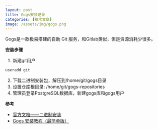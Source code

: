 ```yaml
---
layout: post
title: Gogs安装记录
categories: [技术文章]
image: /assets/img/gogs.png
---
```


Gogs是一款极易搭建的自助 Git 服务，和Gitlab类似，但是资源消耗少很多。

**安装步骤**

1. 新建git用户 
```sh
useradd git
```
2. 下载二进制安装包，解压到/home/git/gogs目录
3. 设置仓库根目录: /home/git/gogs-repositories
4. 管理员登录PostgreSQL数据库，新建gogs库和gogs用户

**参考**

* [官方文档——二进制安装](https://gogs.io/docs/installation/install_from_binary.html)
* [Gogs 安装教程（最简单版）](https://blog.csdn.net/linzhenlong123/article/details/78298659)
